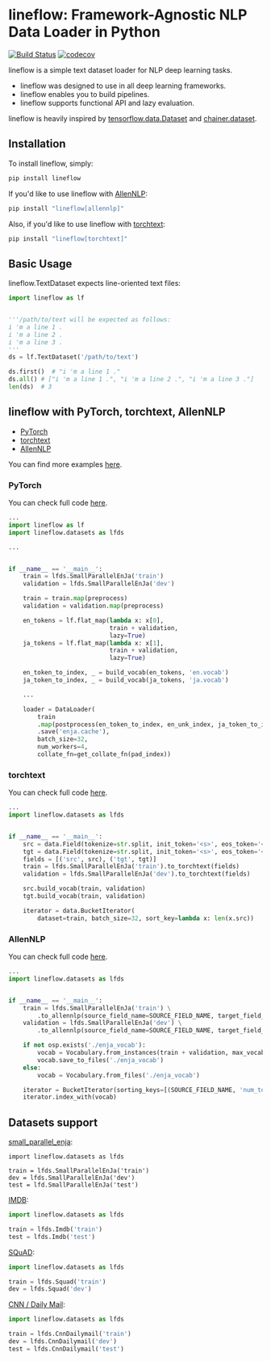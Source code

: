 # lineflow: Framework-Agnostic NLP Data Loader in Python
[![Build Status](https://travis-ci.org/yasufumy/lineflow.svg?branch=master)](https://travis-ci.org/yasufumy/lineflow)
[![codecov](https://codecov.io/gh/yasufumy/lineflow/branch/master/graph/badge.svg)](https://codecov.io/gh/yasufumy/lineflow)

lineflow is a simple text dataset loader for NLP deep learning tasks.

- lineflow was designed to use in all deep learning frameworks.
- lineflow enables you to build pipelines.
- lineflow supports functional API and lazy evaluation.

lineflow is heavily inspired by [tensorflow.data.Dataset](https://www.tensorflow.org/api_docs/python/tf/data/Dataset) and [chainer.dataset](https://docs.chainer.org/en/stable/reference/datasets.html).

## Installation

To install lineflow, simply:

```sh
pip install lineflow
```

If you'd like to use lineflow with [AllenNLP](https://allennlp.org/):

```sh
pip install "lineflow[allennlp]"
```

Also, if you'd like to use lineflow with [torchtext](https://torchtext.readthedocs.io/en/latest/):

```sh
pip install "lineflow[torchtext]"
```

## Basic Usage

lineflow.TextDataset expects line-oriented text files:

```py
import lineflow as lf


'''/path/to/text will be expected as follows:
i 'm a line 1 .
i 'm a line 2 .
i 'm a line 3 .
'''
ds = lf.TextDataset('/path/to/text')

ds.first()  # "i 'm a line 1 ."
ds.all() # ["i 'm a line 1 .", "i 'm a line 2 .", "i 'm a line 3 ."]
len(ds)  # 3
```

## lineflow with PyTorch, torchtext, AllenNLP

- [PyTorch](#pytorch)
- [torchtext](#torchtext)
- [AllenNLP](#allennlp)

You can find more examples [here](https://github.com/yasufumy/lineflow/tree/master/examples).


### PyTorch

You can check full code [here](https://github.com/yasufumy/lineflow/blob/master/examples/small_parallel_enja_pytorch.py).

```py
...
import lineflow as lf
import lineflow.datasets as lfds

...


if __name__ == '__main__':
    train = lfds.SmallParallelEnJa('train')
    validation = lfds.SmallParallelEnJa('dev')

    train = train.map(preprocess)
    validation = validation.map(preprocess)

    en_tokens = lf.flat_map(lambda x: x[0],
                            train + validation,
                            lazy=True)
    ja_tokens = lf.flat_map(lambda x: x[1],
                            train + validation,
                            lazy=True)

    en_token_to_index, _ = build_vocab(en_tokens, 'en.vocab')
    ja_token_to_index, _ = build_vocab(ja_tokens, 'ja.vocab')

    ...

    loader = DataLoader(
        train
        .map(postprocess(en_token_to_index, en_unk_index, ja_token_to_index, ja_unk_index))
        .save('enja.cache'),
        batch_size=32,
        num_workers=4,
        collate_fn=get_collate_fn(pad_index))
```

### torchtext

You can check full code [here](https://github.com/yasufumy/lineflow/blob/master/examples/small_parallel_enja_torchtext.py).

```py
...
import lineflow.datasets as lfds


if __name__ == '__main__':
    src = data.Field(tokenize=str.split, init_token='<s>', eos_token='</s>')
    tgt = data.Field(tokenize=str.split, init_token='<s>', eos_token='</s>')
    fields = [('src', src), ('tgt', tgt)]
    train = lfds.SmallParallelEnJa('train').to_torchtext(fields)
    validation = lfds.SmallParallelEnJa('dev').to_torchtext(fields)

    src.build_vocab(train, validation)
    tgt.build_vocab(train, validation)

    iterator = data.BucketIterator(
        dataset=train, batch_size=32, sort_key=lambda x: len(x.src))
```

### AllenNLP

You can check full code [here](https://github.com/yasufumy/lineflow/blob/master/examples/small_parallel_enja_allennlp.py).

```py
...
import lineflow.datasets as lfds


if __name__ == '__main__':
    train = lfds.SmallParallelEnJa('train') \
        .to_allennlp(source_field_name=SOURCE_FIELD_NAME, target_field_name=TARGET_FIELD_NAME).all()
    validation = lfds.SmallParallelEnJa('dev') \
        .to_allennlp(source_field_name=SOURCE_FIELD_NAME, target_field_name=TARGET_FIELD_NAME).all()

    if not osp.exists('./enja_vocab'):
        vocab = Vocabulary.from_instances(train + validation, max_vocab_size=50000)
        vocab.save_to_files('./enja_vocab')
    else:
        vocab = Vocabulary.from_files('./enja_vocab')

    iterator = BucketIterator(sorting_keys=[(SOURCE_FIELD_NAME, 'num_tokens')], batch_size=32)
    iterator.index_with(vocab)
```

## Datasets support

[small_parallel_enja](https://github.com/odashi/small_parallel_enja):

```PY
import lineflow.datasets as lfds

train = lfds.SmallParallelEnJa('train')
dev = lfds.SmallParallelEnJa('dev')
test = lfd.SmallParallelEnJa('test')
```

[IMDB](http://ai.stanford.edu/~amaas/data/sentiment/):

```py
import lineflow.datasets as lfds

train = lfds.Imdb('train')
test = lfds.Imdb('test')
```

[SQuAD](https://rajpurkar.github.io/SQuAD-explorer/):

```py
import lineflow.datasets as lfds

train = lfds.Squad('train')
dev = lfds.Squad('dev')
```

[CNN / Daily Mail](https://github.com/harvardnlp/sent-summary):

```py
import lineflow.datasets as lfds

train = lfds.CnnDailymail('train')
dev = lfds.CnnDailymail('dev')
test = lfds.CnnDailymail('test')
```
